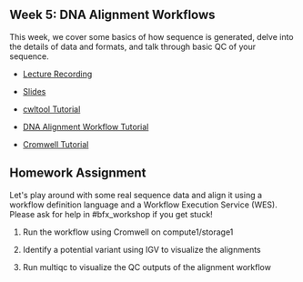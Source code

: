 ## Week 5: DNA Alignment Workflows

This week, we cover some basics of how sequence is generated, delve into the details of data and formats, and talk through basic QC of your sequence.

- [Lecture Recording]()

- [Slides](https://github.com/genome/bfx-workshop/blob/master/lectures/week_05/bfx_workshop_05_alignment.pdf)

- [cwltool Tutorial](https://github.com/genome/bfx-workshop/blob/master/lectures/week_05/example_walkthrough.md)

- [DNA Alignment Workflow Tutorial](https://github.com/genome/bfx-workshop/blob/master/lectures/week_05/bfx_workshop_05_alignment.ipynb)

- [Cromwell Tutorial](https://github.com/genome/bfx-workshop/blob/master/lectures/week_05/example_walkthrough.md)

## Homework Assignment

Let's play around with some real sequence data and align it using a workflow definition language and a Workflow Execution Service (WES).  Please ask for help in #bfx_workshop if you get stuck!

1) Run the workflow using Cromwell on compute1/storage1

2) Identify a potential variant using IGV to visualize the alignments

3) Run multiqc to visualize the QC outputs of the alignment workflow
